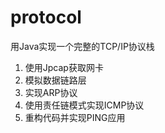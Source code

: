 # protocol
用Java实现一个完整的TCP/IP协议栈

1. 使用Jpcap获取网卡
2. 模拟数据链路层
3. 实现ARP协议
4. 使用责任链模式实现ICMP协议
5. 重构代码并实现PING应用
